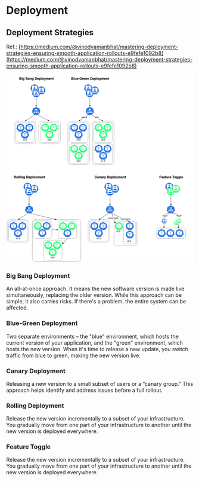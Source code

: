 # Deployment

## Deployment Strategies
Ref.: [https://medium.com/@vinodvamanbhat/mastering-deployment-strategies-ensuring-smooth-application-rollouts-e9fefe1092b8](https://medium.com/@vinodvamanbhat/mastering-deployment-strategies-ensuring-smooth-application-rollouts-e9fefe1092b8)

![kubernetes-deployment-strategy.png](kubernetes-deployment-strategy.png)

### Big Bang Deployment
An all-at-once approach. It means the new software version is made live simultaneously, replacing the older version. While this approach can be simple, it also carries risks. If there's a problem, the entire system can be affected.

### Blue-Green Deployment
Two separate environments – the "blue" environment, which hosts the current version of your application, and the "green" environment, which hosts the new version. When it's time to release a new update, you switch traffic from blue to green, making the new version live.

### Canary Deployment
Releasing a new version to a small subset of users or a “canary group.” This approach helps identify and address issues before a full rollout.

### Rolling Deployment
Release the new version incrementally to a subset of your infrastructure. You gradually move from one part of your infrastructure to another until the new version is deployed everywhere.

### Feature Toggle
Release the new version incrementally to a subset of your infrastructure. You gradually move from one part of your infrastructure to another until the new version is deployed everywhere.

